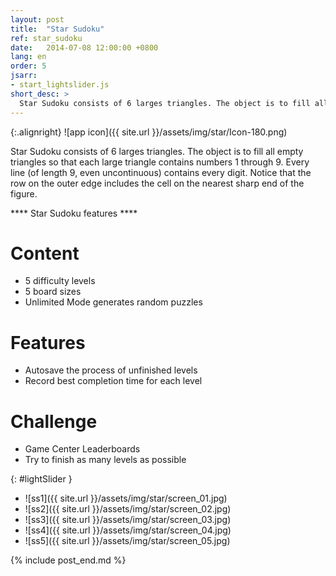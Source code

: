 ```yaml
---
layout: post
title:  "Star Sudoku"
ref: star_sudoku
date:   2014-07-08 12:00:00 +0800
lang: en
order: 5
jsarr:
- start_lightslider.js
short_desc: >
  Star Sudoku consists of 6 larges triangles. The object is to fill all empty triangles so that each large triangle contains numbers 1 through 9. Every line (of length 9, even uncontinuous) contains every digit.
---
```


{:.alignright}
![app icon]({{ site.url }}/assets/img/star/Icon-180.png)

Star Sudoku consists of 6 larges triangles. The object is to fill all empty triangles so that each large triangle contains numbers 1 through 9. Every line (of length 9, even uncontinuous) contains every digit. Notice that the row on the outer edge includes the cell on the nearest sharp end of the figure.

**** Star Sudoku features ****

# Content
- 5 difficulty levels
- 5 board sizes
- Unlimited Mode generates random puzzles

# Features
- Autosave the process of unfinished levels
- Record best completion time for each level

# Challenge
- Game Center Leaderboards
- Try to finish as many levels as possible

{: #lightSlider }
*   ![ss1]({{ site.url }}/assets/img/star/screen_01.jpg)
*   ![ss2]({{ site.url }}/assets/img/star/screen_02.jpg)
*   ![ss3]({{ site.url }}/assets/img/star/screen_03.jpg)
*   ![ss4]({{ site.url }}/assets/img/star/screen_04.jpg)
*   ![ss5]({{ site.url }}/assets/img/star/screen_05.jpg)

{% include post_end.md %}

